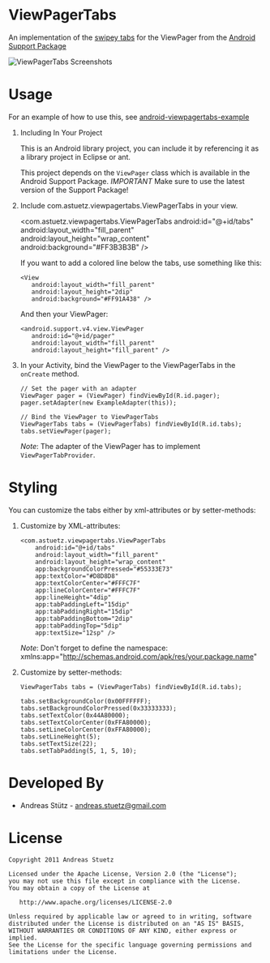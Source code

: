 ViewPagerTabs
=============

An implementation of the [swipey tabs][1] for the
ViewPager from the [Android Support Package][2]

![ViewPagerTabs Screenshots][7]



Usage
=====

For an example of how to use this, see [android-viewpagertabs-example][3]

  1. Including In Your Project

		This is an Android library project, you can include it by referencing it as a library project in
		Eclipse or ant.
		
		This project depends on the `ViewPager` class which is available in the Android Support Package.
		*IMPORTANT* Make sure to use the latest version of the Support Package!

  2. Include com.astuetz.viewpagertabs.ViewPagerTabs in your view.

		<com.astuetz.viewpagertabs.ViewPagerTabs
		   android:id="@+id/tabs"
		   android:layout_width="fill_parent"
		   android:layout_height="wrap_content"
		   android:background="#FF3B3B3B" />
            
     If you want to add a colored line below the tabs, use something like this:
     
		 <View
		    android:layout_width="fill_parent"
		    android:layout_height="2dip"
		    android:background="#FF91A438" />
	        
     And then your ViewPager:
     
	     <android.support.v4.view.ViewPager
	        android:id="@+id/pager"
	        android:layout_width="fill_parent"
	        android:layout_height="fill_parent" />

  3. In your Activity, bind the ViewPager to the ViewPagerTabs in the `onCreate` method.

		 // Set the pager with an adapter
		 ViewPager pager = (ViewPager) findViewById(R.id.pager);
		 pager.setAdapter(new ExampleAdapter(this));

         // Bind the ViewPager to ViewPagerTabs
         ViewPagerTabs tabs = (ViewPagerTabs) findViewById(R.id.tabs);
		 tabs.setViewPager(pager);

     *Note*: The adapter of the ViewPager has to implement `ViewPagerTabProvider`.


Styling
=======

You can customize the tabs either by xml-attributes or by setter-methods:

 1. Customize by XML-attributes:
 	
		<com.astuetz.viewpagertabs.ViewPagerTabs
			android:id="@+id/tabs"
			android:layout_width="fill_parent"
			android:layout_height="wrap_content"
			app:backgroundColorPressed="#55333E73"
		    app:textColor="#D8D8D8" 
		    app:textColorCenter="#FFFC7F" 
		    app:lineColorCenter="#FFFC7F"
		    app:lineHeight="4dip"
		    app:tabPaddingLeft="15dip"
		    app:tabPaddingRight="15dip"
		    app:tabPaddingBottom="2dip"
		    app:tabPaddingTop="5dip"
		    app:textSize="12sp" />
		   
	*Note*: Don't forget to define the namespace: xmlns:app="http://schemas.android.com/apk/res/your.package.name"

 2. Customize by setter-methods:
 
		ViewPagerTabs tabs = (ViewPagerTabs) findViewById(R.id.tabs);
 	
		tabs.setBackgroundColor(0x00FFFFFF);
		tabs.setBackgroundColorPressed(0x33333333);
		tabs.setTextColor(0x44A80000);
		tabs.setTextColorCenter(0xFFA80000);
		tabs.setLineColorCenter(0xFFA80000);
		tabs.setLineHeight(5);
		tabs.setTextSize(22);
		tabs.setTabPadding(5, 1, 5, 10);



Developed By
============

 * Andreas St&uuml;tz - <andreas.stuetz@gmail.com>



License
=======

    Copyright 2011 Andreas Stuetz

    Licensed under the Apache License, Version 2.0 (the "License");
    you may not use this file except in compliance with the License.
    You may obtain a copy of the License at

       http://www.apache.org/licenses/LICENSE-2.0

    Unless required by applicable law or agreed to in writing, software
    distributed under the License is distributed on an "AS IS" BASIS,
    WITHOUT WARRANTIES OR CONDITIONS OF ANY KIND, either express or implied.
    See the License for the specific language governing permissions and
    limitations under the License.






 [1]: http://www.pushing-pixels.org/2011/08/11/android-tips-and-tricks-swipey-tabs.html
 [2]: http://developer.android.com/sdk/compatibility-library.html
 [3]: https://github.com/astuetz/android-viewpagertabs-example
 [4]: http://developer.android.com/guide/developing/projects/projects-eclipse.html
 [5]: http://developer.android.com/guide/developing/projects/projects-eclipse.html#ReferencingLibraryProject
 
 [7]: https://github.com/astuetz/android-viewpagertabs-example/raw/master/tabs.png
